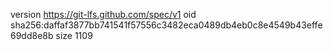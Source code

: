 version https://git-lfs.github.com/spec/v1
oid sha256:daffaf3877bb741541f57556c3482eca0489db4eb0c8e4549b43effe69dd8e8b
size 1109
